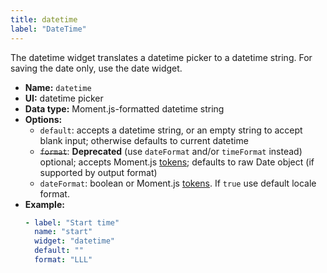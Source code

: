 ```yaml
---
title: datetime
label: "DateTime"
---
```


The datetime widget translates a datetime picker to a datetime string. For saving the date only, use the date widget.

- **Name:** `datetime`
- **UI:** datetime picker
- **Data type:** Moment.js-formatted datetime string
- **Options:**
  - `default`: accepts a datetime string, or an empty string to accept blank input; otherwise defaults to current datetime
  - ~~`format`~~: **Deprecated** (use `dateFormat` and/or `timeFormat` instead) optional; accepts Moment.js [tokens](https://momentjs.com/docs/#/parsing/string-format/); defaults to raw Date object (if supported by output format)
  - `dateFormat`: boolean or Moment.js [tokens](https://momentjs.com/docs/#/parsing/string-format/). If `true` use default locale format. 
- **Example:**
    ```yaml
    - label: "Start time"
      name: "start"
      widget: "datetime"
      default: ""
      format: "LLL"
    ```
